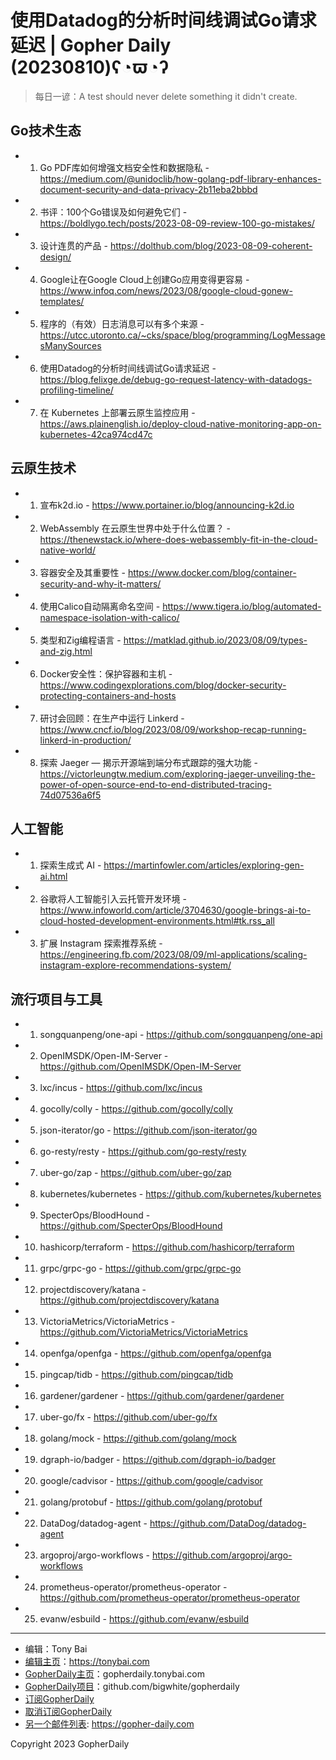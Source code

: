 # 使用Datadog的分析时间线调试Go请求延迟 | Gopher Daily (20230810)ʕ◔ϖ◔ʔ

>每日一谚：A test should never delete something it didn't create.

## Go技术生态


- 1. Go PDF库如何增强文档安全性和数据隐私 - https://medium.com/@unidoclib/how-golang-pdf-library-enhances-document-security-and-data-privacy-2b11eba2bbbd

- 2. 书评：100个Go错误及如何避免它们 - https://boldlygo.tech/posts/2023-08-09-review-100-go-mistakes/

- 3. 设计连贯的产品 - https://dolthub.com/blog/2023-08-09-coherent-design/

- 4. Google让在Google Cloud上创建Go应用变得更容易 - https://www.infoq.com/news/2023/08/google-cloud-gonew-templates/

- 5. 程序的（有效）日志消息可以有多个来源 - https://utcc.utoronto.ca/~cks/space/blog/programming/LogMessagesManySources

- 6. 使用Datadog的分析时间线调试Go请求延迟 - https://blog.felixge.de/debug-go-request-latency-with-datadogs-profiling-timeline/

- 7. 在 Kubernetes 上部署云原生监控应用 - https://aws.plainenglish.io/deploy-cloud-native-monitoring-app-on-kubernetes-42ca974cd47c


## 云原生技术


- 1. 宣布k2d.io - https://www.portainer.io/blog/announcing-k2d.io

- 2. WebAssembly 在云原生世界中处于什么位置？ - https://thenewstack.io/where-does-webassembly-fit-in-the-cloud-native-world/

- 3. 容器安全及其重要性 - https://www.docker.com/blog/container-security-and-why-it-matters/

- 4. 使用Calico自动隔离命名空间 - https://www.tigera.io/blog/automated-namespace-isolation-with-calico/

- 5. 类型和Zig编程语言 - https://matklad.github.io/2023/08/09/types-and-zig.html

- 6. Docker安全性：保护容器和主机 - https://www.codingexplorations.com/blog/docker-security-protecting-containers-and-hosts

- 7. 研讨会回顾：在生产中运行 Linkerd - https://www.cncf.io/blog/2023/08/09/workshop-recap-running-linkerd-in-production/

- 8. 探索 Jaeger — 揭示开源端到端分布式跟踪的强大功能 - https://victorleungtw.medium.com/exploring-jaeger-unveiling-the-power-of-open-source-end-to-end-distributed-tracing-74d07536a6f5


## 人工智能


- 1. 探索生成式 AI - https://martinfowler.com/articles/exploring-gen-ai.html

- 2. 谷歌将人工智能引入云托管开发环境 - https://www.infoworld.com/article/3704630/google-brings-ai-to-cloud-hosted-development-environments.html#tk.rss_all

- 3. 扩展 Instagram 探索推荐系统 - https://engineering.fb.com/2023/08/09/ml-applications/scaling-instagram-explore-recommendations-system/


## 流行项目与工具


- 1. songquanpeng/one-api - https://github.com/songquanpeng/one-api

- 2. OpenIMSDK/Open-IM-Server - https://github.com/OpenIMSDK/Open-IM-Server

- 3. lxc/incus - https://github.com/lxc/incus

- 4. gocolly/colly - https://github.com/gocolly/colly

- 5. json-iterator/go - https://github.com/json-iterator/go

- 6. go-resty/resty - https://github.com/go-resty/resty

- 7. uber-go/zap - https://github.com/uber-go/zap

- 8. kubernetes/kubernetes - https://github.com/kubernetes/kubernetes

- 9. SpecterOps/BloodHound - https://github.com/SpecterOps/BloodHound

- 10. hashicorp/terraform - https://github.com/hashicorp/terraform

- 11. grpc/grpc-go - https://github.com/grpc/grpc-go

- 12. projectdiscovery/katana - https://github.com/projectdiscovery/katana

- 13. VictoriaMetrics/VictoriaMetrics - https://github.com/VictoriaMetrics/VictoriaMetrics

- 14. openfga/openfga - https://github.com/openfga/openfga

- 15. pingcap/tidb - https://github.com/pingcap/tidb

- 16. gardener/gardener - https://github.com/gardener/gardener

- 17. uber-go/fx - https://github.com/uber-go/fx

- 18. golang/mock - https://github.com/golang/mock

- 19. dgraph-io/badger - https://github.com/dgraph-io/badger

- 20. google/cadvisor - https://github.com/google/cadvisor

- 21. golang/protobuf - https://github.com/golang/protobuf

- 22. DataDog/datadog-agent - https://github.com/DataDog/datadog-agent

- 23. argoproj/argo-workflows - https://github.com/argoproj/argo-workflows

- 24. prometheus-operator/prometheus-operator - https://github.com/prometheus-operator/prometheus-operator

- 25. evanw/esbuild - https://github.com/evanw/esbuild


----

- 编辑：Tony Bai
- [编辑主页](https://tonybai.com)：https://tonybai.com
- [GopherDaily主页](https://gopherdaily.tonybai.com)：gopherdaily.tonybai.com
- [GopherDaily项目](https://github.com/bigwhite/gopherdaily)：github.com/bigwhite/gopherdaily
- [订阅GopherDaily](https://gopherdaily.tonybai.com/subscribe)
- [取消订阅GopherDaily](https://gopherdaily.tonybai.com/unsubscribe)
- [另一个邮件列表](https://gopher-daily.com): https://gopher-daily.com

Copyright 2023 GopherDaily
